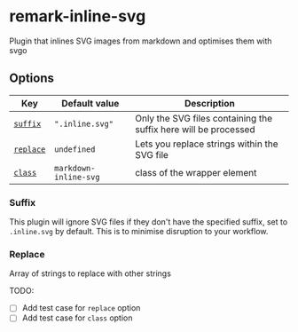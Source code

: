 # remark-inline-svg

Plugin that inlines SVG images from markdown and optimises them with svgo

## Options

| Key                     | Default value         | Description                                                     |
| ----------------------- | --------------------- | --------------------------------------------------------------- |
| [`suffix`](#extensions) | `".inline.svg"`       | Only the SVG files containing the suffix here will be processed |
| [`replace`](#replace)   | `undefined`           | Lets you replace strings within the SVG file                    |
| [`class`](#class)       | `markdown-inline-svg` | class of the wrapper element                                    |

### Suffix

This plugin will ignore SVG files if they don't have the specified suffix, set to `.inline.svg` by default. This is to minimise disruption to your workflow.

### Replace

Array of strings to replace with other strings

TODO:

- [ ] Add test case for `replace` option
- [ ] Add test case for `class` option
